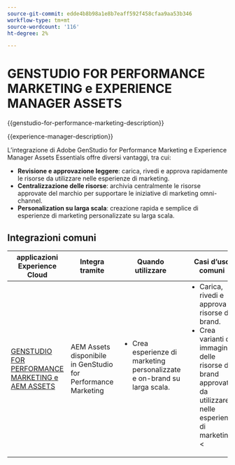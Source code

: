 ```yaml
---
source-git-commit: edde4b8b98a1e8b7eaff592f458cfaa9aa53b346
workflow-type: tm+mt
source-wordcount: '116'
ht-degree: 2%

---
```



# GENSTUDIO FOR PERFORMANCE MARKETING e EXPERIENCE MANAGER ASSETS

{{genstudio-for-performance-marketing-description}}

{{experience-manager-description}}

L’integrazione di Adobe GenStudio for Performance Marketing e Experience Manager Assets Essentials offre diversi vantaggi, tra cui:

+ **Revisione e approvazione leggere**: carica, rivedi e approva rapidamente le risorse da utilizzare nelle esperienze di marketing.
+ **Centralizzazione delle risorse**: archivia centralmente le risorse approvate del marchio per supportare le iniziative di marketing omni-channel.
+ **Personalization su larga scala**: creazione rapida e semplice di esperienze di marketing personalizzate su larga scala.

## Integrazioni comuni

<table>
    <thead>
        <tr>
            <th>applicazioni Experience Cloud</th>
            <th>Integra tramite</th>
            <th>Quando utilizzare</th>
            <th>Casi d’uso comuni</th>
        </tr>
    </thead>
    <tbody>
        <tr>
            <td><a href="../../integrations/tutorials/aem-genstudio-for-performance-marketing/overview.md" target="_blank" rel="noreferrer">GENSTUDIO FOR PERFORMANCE MARKETING e AEM ASSETS</a></td>
            <td>AEM Assets disponibile in GenStudio for Performance Marketing</td>
            <td>
                <ul style="margin-top: 0;">
                    <li>Crea esperienze di marketing personalizzate e on-brand su larga scala.</li>
                </ul>
            </td>
            <td>
                <ul style="margin-top: 0;">
                    <li>Carica, rivedi e approva le risorse del brand.</li>
                    <li>Crea varianti di immagini delle risorse del brand approvate da utilizzare nelle esperienze di marketing.</li>&lt;
                </ul>
            </td>
        </tr>        
    </tbody>          
</table>
